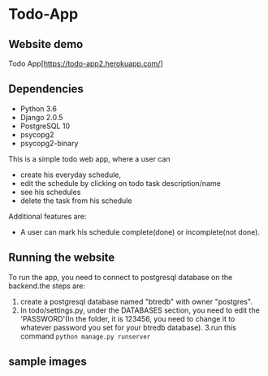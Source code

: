 # Todo-App

## Website demo
Todo App[https://todo-app2.herokuapp.com/]
## Dependencies
* Python 3.6
* Django 2.0.5
* PostgreSQL 10
* psycopg2
* psycopg2-binary

This is a simple todo web app, where a user can
* create his everyday schedule,
* edit the schedule by clicking on todo task description/name
* see his schedules
* delete the task from his schedule
 
Additional features are:
* A user can mark his schedule complete(done) or incomplete(not done). 

## Running the website
To run the app, you need to connect to postgresql database on the backend.the steps are:
1. create a postgresql database named "btredb" with owner "postgres".
2. In todo/settings.py, under the DATABASES section, you need to edit the 'PASSWORD'(In the folder, it is 123456, you need to change it to whatever password you set for your btredb database).
3.run this command ```python manage.py runserver ```

## sample images

